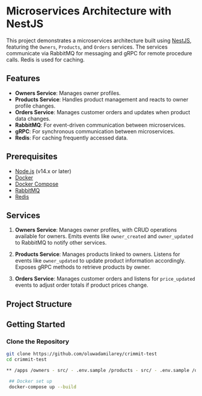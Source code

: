 # Microservices Architecture with NestJS

This project demonstrates a microservices architecture built using [NestJS](https://nestjs.com/), featuring the `Owners`, `Products`, and `Orders` services. The services communicate via RabbitMQ for messaging and gRPC for remote procedure calls. Redis is used for caching.

## Features

- **Owners Service**: Manages owner profiles.
- **Products Service**: Handles product management and reacts to owner profile changes.
- **Orders Service**: Manages customer orders and updates when product data changes.
- **RabbitMQ**: For event-driven communication between microservices.
- **gRPC**: For synchronous communication between microservices.
- **Redis**: For caching frequently accessed data.

## Prerequisites

- [Node.js](https://nodejs.org/en/) (v14.x or later)
- [Docker](https://www.docker.com/)
- [Docker Compose](https://docs.docker.com/compose/)
- [RabbitMQ](https://www.rabbitmq.com/)
- [Redis](https://redis.io/)

## Services

1. **Owners Service**: Manages owner profiles, with CRUD operations available for owners. Emits events like `owner_created` and `owner_updated` to RabbitMQ to notify other services.
   
2. **Products Service**: Manages products linked to owners. Listens for events like `owner_updated` to update product information accordingly. Exposes gRPC methods to retrieve products by owner.

3. **Orders Service**: Manages customer orders and listens for `price_updated` events to adjust order totals if product prices change.

## Project Structure

## Getting Started

### Clone the Repository

```bash
git clone https://github.com/oluwadamilarey/crimmit-test
cd crimmit-test

** /apps /owners - src/ - .env.sample /products - src/ - .env.sample /orders - src/ - .env.sample

 ## Docker set up
 docker-compose up --build

